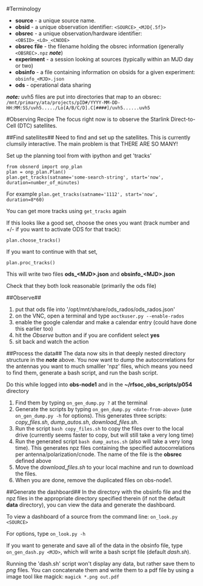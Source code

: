 #Terminology
- **source** - a unique source name.
- **obsid** - a unique observation identifier:  `<SOURCE>_<MJD{.5f}>`
- **obsrec** - a unique observation/hardware identifier:  `<OBSID>_<LO>_<CNODE>`
- **obsrec file** - the filename holding the obsrec information (generally `<OBSREC>.npz` ***note***)
- **experiment** - a session looking at sources (typically within an MJD day or two)
- **obsinfo** - a file containing information on obsids for a given experiment:  `obsinfo_<MJD>.json`
- **ods** - operational data sharing

***note:*** uvh5 files are put into directories that map to an obsrec:<br>
`/mnt/primary/ata/projects/pID#/YYYY-MM-DD-HH:MM:SS/uvh5...../Lo[A/B/C/D].C[####]/uvh5......uvh5`

#Observing Recipe
The focus right now is to observe the Starlink Direct-to-Cell (DTC) satellites.

##Find satellites##
Need to find and set up the satellites.  This is currently clumsily interactive.  The main problem is that THERE ARE SO MANY!

Set up the planning tool from with ipython and get 'tracks'

    from obsnerd import onp_plan
    plan = onp_plan.Plan()
    plan.get_tracks(satname='some-search-string', start='now', duration=number_of_minutes)

For example `plan.get_tracks(satname='1112', start='now', duration=8*60)`

You can get more tracks using `get_tracks` again

If this looks like a good set, choose the ones you want (track number and +/- if you want to activate ODS for that track):

    plan.choose_tracks()

If you want to continue with that set,

    plan.proc_tracks()

This will write two files **ods_\<MJD>.json** and **obsinfo_\<MJD>.json**

Check that they both look reasonable (primarily the ods file)

##Observe##
1. put that ods file into '/opt/mnt/share/ods\_rados/ods\_rados.json'
2. on the VNC, open a terminal and type `aoctkuser.py --enable-rados`
3. enable the google calendar and make a calendar entry (could have done this earlier too)
4. hit the *Observe* button and if you are confident select **yes**
5. sit back and watch the action

##Process the data##
The data now sits in that deeply nested directory structure in the ***note*** above.  You now want to dump the autocorrelations for the antennas you want to much smalller 'npz' files, which means you need to find them, generate a bash script, and run the bash script.

Do this while logged into **obs-node1** and in the **~/rfsoc\_obs\_scripts/p054** directory

1. Find them by typing `on_gen_dump.py ?` at the terminal
2. Generate the scripts by typing `on_gen_dump.py <date-from-above>` (use `on_gen_dump.py -h` for options).  This generates three scripts:  *copy\_files.sh*, *dump\_autos.sh*, *download\_files.sh*.
3. Run the script `bash copy_files.sh` to copy the files over to the local drive (currently seems faster to copy, but will still take a very long time)
4. Run the generated script `bash dump_autos.sh` (also will take a very long time).  This generates npz files containing the specified autocorrelations per antenna/polarization/cnode.  The name of the file is the **obsrec** defined above
5. Move the *download\_files.sh* to your local machine and run to download the files.
6. When you are done, remove the duplicated files on obs-node1.

##Generate the dashboard##
In the directory with the obsinfo file and the npz files in the appropriate directory specified therein (if not the default **data** directory), you can view the data and generate the dashboard.

To view a dashboard of a source from the command line: `on_look.py <SOURCE>`

For options, type `on_look.py -h`

If you want to generate and save all of the data in the obsinfo file, type `on_gen_dash.py <MJD>`, which will write a bash script file (default *dash.sh*).

Running the 'dash.sh' script won't display any data, but rather save them to *png* files.  You can concatenate them and write them to a pdf file by using a image tool like magick:  `magick *.png out.pdf`
